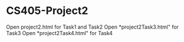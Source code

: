 # CS405-Project2

Open project2.html for Task1 and Task2
Open *project2Task3.html" for Task3
Open *project2Task4.html" for Task4
